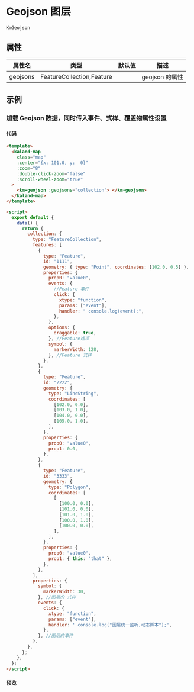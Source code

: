 # Geojson 图层

`KmGeojson`

## 属性

| 属性名   | 类型                      | 默认值 | 描述           |
| -------- | ------------------------- | ------ | -------------- |
| geojsons | FeatureCollection,Feature |        | geojson 的属性 |

## 示例

### 加载 Geojson 数据，同时传入事件、式样、覆盖物属性设置

#### 代码

```html
<template>
  <kaland-map
    class="map"
    :center="{x: 101.0, y:  0}"
    :zoom="8"
    :double-click-zoom="false"
    :scroll-wheel-zoom="true"
  >
    <km-geojson :geojsons="collection"> </km-geojson>
  </kaland-map>
</template>

<script>
  export default {
    data() {
      return {
        collection: {
          type: "FeatureCollection",
          features: [
            {
              type: "Feature",
              id: "1111",
              geometry: { type: "Point", coordinates: [102.0, 0.5] },
              properties: {
                prop0: "value0",
                events: {
                  //Feature 事件
                  click: {
                    xtype: "function",
                    params: ["event"],
                    handler: " console.log(event);",
                  },
                },
                options: {
                  draggable: true,
                }, //Feature选项
                symbol: {
                  markerWidth: 128,
                }, //Feature 式样
              },
            },
            {
              type: "Feature",
              id: "2222",
              geometry: {
                type: "LineString",
                coordinates: [
                  [102.0, 0.0],
                  [103.0, 1.0],
                  [104.0, 0.0],
                  [105.0, 1.0],
                ],
              },
              properties: {
                prop0: "value0",
                prop1: 0.0,
              },
            },
            {
              type: "Feature",
              id: "3333",
              geometry: {
                type: "Polygon",
                coordinates: [
                  [
                    [100.0, 0.0],
                    [101.0, 0.0],
                    [101.0, 1.0],
                    [100.0, 1.0],
                    [100.0, 0.0],
                  ],
                ],
              },
              properties: {
                prop0: "value0",
                prop1: { this: "that" },
              },
            },
          ],
          properties: {
            symbol: {
              markerWidth: 30,
            }, //图层的 式样
            events: {
              click: {
                xtype: "function",
                params: ["event"],
                handler: ' console.log("图层统一监听,动态脚本");',
              },
            }, //图层的事件
          },
        },
      };
    },
  };
</script>
```

#### 预览

<doc-preview>
  <kaland-map class="map" :center="{x: 101.0, y:  0}" :zoom="8" :double-click-zoom="false"
    :scroll-wheel-zoom="true">
    <km-geojson :geojsons="collection">
    </km-geojson>
  </kaland-map>
</doc-preview>

<script>
  export default {
    data() {
      return {
        collection: {
          type: 'FeatureCollection',
          features: [
            {
              type: 'Feature',
              id: "1111",
              geometry: { type: 'Point', coordinates: [102.0, 0.5] },
              properties: {
                prop0: 'value0',
                events: {//Feature 事件
                  click: {
                    xtype: 'function',
                    params: ['event'],
                    handler: ' console.log(event);'
                  }
                },
                options: {
                  "draggable": true
                }, //Feature选项
                symbol: {
                  'markerWidth': 128,
                },//Feature 式样 
              },
            },
            {
              type: 'Feature',
              id: "2222",
              geometry: {
                type: 'LineString',
                coordinates: [
                  [102.0, 0.0], [103.0, 1.0], [104.0, 0.0], [105.0, 1.0],
                ],
              },
              properties: {
                prop0: 'value0',
                prop1: 0.0,
              },
            },
            {
              type: 'Feature',
              id: "3333",
              geometry: {
                type: 'Polygon',
                coordinates: [
                  [[100.0, 0.0], [101.0, 0.0], [101.0, 1.0],
                  [100.0, 1.0], [100.0, 0.0]],
                ],
              },
              properties: {
                prop0: 'value0',
                prop1: { this: 'that' },
              },
            },
          ],
          properties: {
            symbol: {
              'markerWidth': 30,
            },//图层的 式样
            events: {
              click: {
                xtype: 'function',
                params: ['event'],
                handler: ' console.log("图层统一监听,动态脚本");'
              }
            }//图层的事件
          },
        },
      };
    },
  };
</script>
